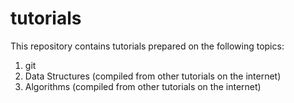# tutorials

This repository contains tutorials prepared on the following topics: 

1. git 
2. Data Structures (compiled from other tutorials on the internet)
3. Algorithms (compiled from other tutorials on the internet)
